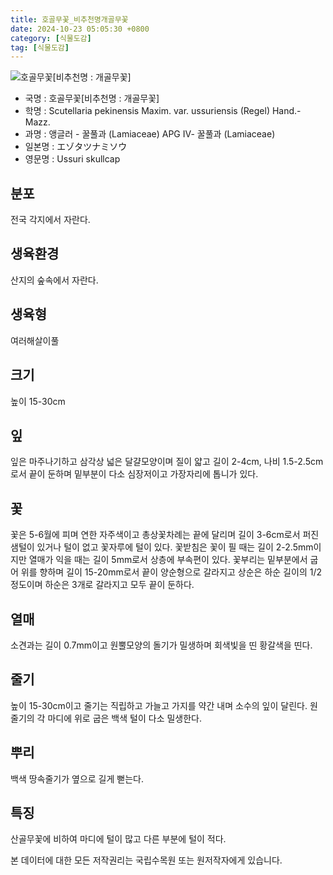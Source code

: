```yaml
---
title: 호골무꽃_비추천명개골무꽃
date: 2024-10-23 05:05:30 +0800
category: [식물도감]
tag: [식물도감]
---
```




![호골무꽃[비추천명 : 개골무꽃]](/fileUpload/plants/basic/Labiatae/Scutellaria/15709/1_th2.JPG)
- 국명 : 호골무꽃[비추천명 : 개골무꽃]
- 학명 : Scutellaria pekinensis Maxim. var. ussuriensis (Regel) Hand.-Mazz.
- 과명 : 앵글러 - 꿀풀과 (Lamiaceae) APG Ⅳ- 꿀풀과 (Lamiaceae)
- 일본명 : エゾタツナミソウ
- 영문명 : Ussuri skullcap


## 분포
전국 각지에서 자란다.
## 생육환경
산지의 숲속에서 자란다.
## 생육형
여러해살이풀
## 크기
높이 15-30cm
## 잎
잎은 마주나기하고 삼각상 넓은 달걀모양이며 질이 얇고 길이 2-4cm, 나비 1.5-2.5cm로서 끝이 둔하며 밑부분이 다소 심장저이고 가장자리에 톱니가 있다.
## 꽃
꽃은 5-6월에 피며 연한 자주색이고 총상꽃차례는 끝에 달리며 길이 3-6cm로서 퍼진 샘털이 있거나 털이 없고 꽃자루에 털이 있다. 꽃받침은 꽃이 필 때는 길이 2-2.5mm이지만 열매가 익을 때는 길이 5mm로서 상층에 부속편이 있다. 꽃부리는 밑부분에서 굽어 위를 향하며 길이 15-20mm로서 끝이 양순형으로 갈라지고 상순은 하순 길이의 1/2정도이며 하순은 3개로 갈라지고 모두 끝이 둔하다.
## 열매
소견과는 길이 0.7mm이고 원뿔모양의 돌기가 밀생하며 회색빛을 띤 황갈색을 띤다.
## 줄기
높이 15-30cm이고 줄기는 직립하고 가늘고 가지를 약간 내며 소수의 잎이 달린다. 원줄기의 각 마디에 위로 굽은 백색 털이 다소 밀생한다.
## 뿌리
백색 땅속줄기가 옆으로 길게 뻗는다.
## 특징
산골무꽃에 비하여 마디에 털이 많고 다른 부분에 털이 적다.






본 데이터에 대한 모든 저작권리는 국립수목원 또는 원저작자에게 있습니다.
